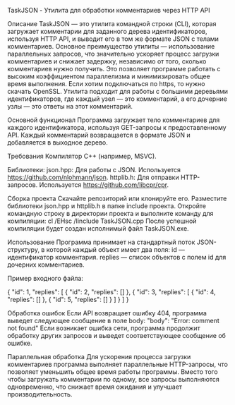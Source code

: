 TaskJSON - Утилита для обработки комментариев через HTTP API

Описание
    TaskJSON — это утилита командной строки (CLI), которая загружает комментарии для заданного дерева идентификаторов, используя HTTP API, и выводит его в том же формате JSON с телами комментариев.
    Основное преимущество утилиты — использование параллельных запросов, что значительно ускоряет процесс загрузки комментариев и снижает задержку, независимо от того, сколько комментариев нужно получить. Это позволяет программе работать с высоким коэффициентом                параллелизма и минимизировать общее время выполнения.
    Если хотим подключаться по https, то нужно скачать OpenSSL.
    Утилита подходит для работы с большими деревьями идентификаторов, где каждый узел — это комментарий, а его дочерние узлы — это ответы на этот комментарий.

Основной функционал
    Программа загружает тело комментариев для каждого идентификатора, используя GET-запросы к предоставленному API. Каждый комментарий возвращается в формате JSON и добавляется в выходное дерево.

Требования
    Компилятор C++ (например, MSVC).

Библиотеки:
    json.hpp: Для работы с JSON. Используется https://github.com/nlohmann/json.
    httplib.h: Для отправки HTTP-запросов. Используется https://github.com/libcpr/cpr.
        
Сборка проекта
    Скачайте репозиторий или клонируйте его.
    Разместите библиотеки json.hpp и httplib.h в папке include проекта.
    Откройте командную строку в директории проекта и выполните команду для компиляции: cl /EHsc /Iinclude TaskJSON.cpp
    После успешной компиляции будет создан исполнимый файл TaskJSON.exe.

Использование
    Программа принимает на стандартный поток JSON-структуру, в которой каждый объект имеет два поля:
        id — идентификатор комментария.
        replies — список объектов с полем id для дочерних комментариев.

Пример входного файла:

{
  "id": 1,
  "replies": [
    {
      "id": 2,
      "replies": []
    },
    {
      "id": 3,
      "replies": [
        {
          "id": 4,
          "replies": []
        },
        {
          "id": 5,
          "replies": []
        }
      ]
    }
  ]
}

Обработка ошибок
    Если API возвращает ошибку 404, программа выведет следующее сообщение в поле body:
    "body": "Error: comment not found"
    Если возникает ошибка сети, программа продолжит обработку других запросов и выведет соответствующее сообщение об ошибке.

Параллельная обработка
    Для ускорения процесса загрузки комментариев программа выполняет параллельные HTTP-запросы, что позволяет уменьшить общее время работы программы. Вместо того чтобы загружать комментарии по одному, все запросы выполняются одновременно, что снижает время ожидания и          улучшает производительность.
